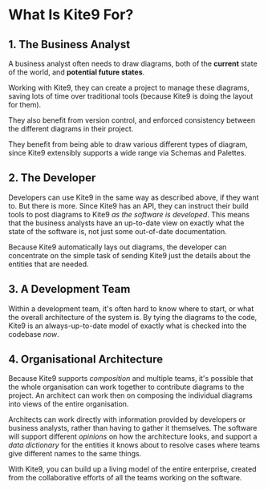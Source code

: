 # What Is Kite9 For?

## 1.  The Business Analyst

A business analyst often needs to draw diagrams, both of the **current** state of the world, and **potential future states**.

Working with Kite9, they can create a project to manage these diagrams, saving lots of time over traditional tools (because Kite9 is doing the layout for them).   

They also benefit from version control, and enforced consistency between the different diagrams in their project.

They benefit from being able to draw various different types of diagram, since Kite9 extensibly supports a wide range via Schemas and Palettes.

## 2.  The Developer

Developers can use Kite9 in the same way as described above, if they want to.  But there is more.  Since Kite9 has an API, they can instruct their build tools to post diagrams to Kite9 *as the software is developed*.  This means that the business analysts have an up-to-date view on exactly what the state of the software is, not just some out-of-date documentation.

Because Kite9 automatically lays out diagrams, the developer can concentrate on the simple task of sending Kite9 just the details about the entities that are needed.

## 3.  A Development Team

Within a development team, it's often hard to know where to start, or what the overall architecture of the system is.  By tying the diagrams to the code, Kite9 is an always-up-to-date model of exactly what is checked into the codebase *now*.

## 4.  Organisational Architecture

Because Kite9 supports *composition* and multiple teams, it's possible that the whole organisation can work together to contribute diagrams to the project.  An architect can work then on composing the individual diagrams into views of the entire organisation.

Architects can work directly with information provided by developers or business analysts, rather than having to gather it themselves.  The software will support different *opinions* on how the architecture looks, and support a *data dictionary* for the entities it knows about to resolve cases where teams give different names to the same things.

With Kite9, you can build up a living model of the entire enterprise, created from the collaborative efforts of all the teams working on the software.

